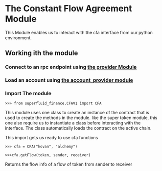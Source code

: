 # The Constant Flow Agreement Module

This Module enables us to interact with the cfa interface from our python environment.

## Working ith the module

### Connect to an rpc endpoint using [**the provider Module**](/PROVIDE.md)
### Load an account using [**the account_provider module**](/ACOUNT.md)

### Import The module
```
>>> from superfluid_finance.CFAV1 import CFA 
```
This module uses one class to create an instance of the contract that is used to create the methods in the module. like the super token module, this one also require us to instantiate a class before interacting with the interface. The class automatically loads the contract on the active chain.

This import gets us ready to use cfa functions

```
>>> cfa = CFA("kovan", "alchemy")
```

```
>>>cfa.getFlow(token, sender, receiver)
```
Returns the flow info of a flow of token from sender to receiver